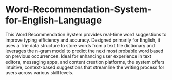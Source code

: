 # Word-Recommendation-System-for-English-Language
This Word Recommendation System provides real-time word suggestions to improve typing efficiency and accuracy. Designed primarily for English, it uses a Trie data structure to store words from a text file dictionary and leverages the n-gram model to predict the next most probable word based on previous occurrences. Ideal for enhancing user experience in text editors, messaging apps, and content creation platforms, the system offers intuitive, context-based suggestions that streamline the writing process for users across various skill levels.

